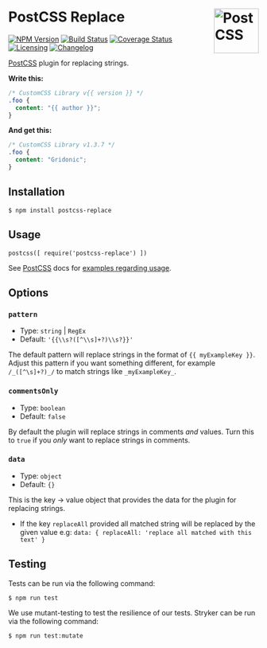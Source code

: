 # PostCSS Replace [<img src="http://postcss.github.io/postcss/logo.svg" alt="PostCSS" width="90" height="90" align="right">][PostCSS] 

[![NPM Version][npm-img]][npm-url]
[![Build Status][cli-img]][cli-url]
[![Coverage Status][cov-img]][cov-url]
[![Licensing][lic-img]][lic-url]
[![Changelog][log-img]][log-url]

[PostCSS] plugin for replacing strings.

**Write this:**

```css
/* CustomCSS Library v{{ version }} */
.foo {
  content: "{{ author }}";
}
```

**And get this:**

```css
/* CustomCSS Library v1.3.7 */
.foo {
  content: "Gridonic";
}
```

## Installation

`$ npm install postcss-replace`

## Usage

```JS
postcss([ require('postcss-replace') ])
```

See [PostCSS](https://github.com/postcss/postcss) docs for [examples regarding usage](https://github.com/postcss/postcss#usage).

## Options

### `pattern`

- Type: `string` | `RegEx`
- Default: `'{{\\s?([^\\s]+?)\\s?}}'`

The default pattern will replace strings in the format of `{{ myExampleKey }}`. Adjust this pattern if you want 
something different, for example `/_([^\s]+?)_/` to match strings like `_myExampleKey_`.

### `commentsOnly`

- Type: `boolean`
- Default: `false`

By default the plugin will replace strings in comments _and_ values. Turn this to `true` if you _only_ want to replace strings 
in comments.

### `data`

- Type: `object`
- Default: `{}`

This is the key → value object that provides the data for the plugin for replacing strings.

- If the key `replaceAll` provided all matched string will be replaced by the given value
e.g:
`data: { replaceAll: 'replace all matched with this text' }` 

## Testing

Tests can be run via the following command:

`$ npm run test`

We use mutant-testing to test the resilience of our tests. 
Stryker can be run via the following command:

`$ npm run test:mutate`

[npm-url]: https://www.npmjs.com/package/postcss-replace
[npm-img]: https://img.shields.io/npm/v/postcss-replace.svg
[cli-url]: https://travis-ci.org/gridonic/postcss-replace
[cli-img]: https://travis-ci.org/gridonic/postcss-replace.svg
[lic-url]: LICENSE
[lic-img]: https://img.shields.io/npm/l/postcss-replace.svg
[log-url]: CHANGELOG.md
[log-img]: https://img.shields.io/badge/changelog-md-blue.svg
[cov-url]: https://coveralls.io/github/gridonic/postcss-replace?branch=master
[cov-img]: https://coveralls.io/repos/github/gridonic/postcss-replace/badge.svg?branch=master

[PostCSS]: https://github.com/postcss/postcss

